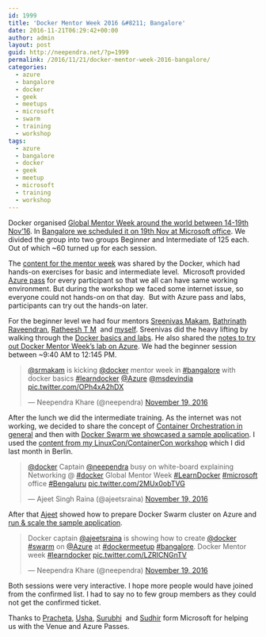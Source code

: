 ```yaml
---
id: 1999
title: 'Docker Mentor Week 2016 &#8211; Bangalore'
date: 2016-11-21T06:29:42+00:00
author: admin
layout: post
guid: http://neependra.net/?p=1999
permalink: /2016/11/21/docker-mentor-week-2016-bangalore/
categories:
  - azure
  - bangalore
  - docker
  - geek
  - meetups
  - microsoft
  - swarm
  - training
  - workshop
tags:
  - azure
  - bangalore
  - docker
  - geek
  - meetup
  - microsoft
  - training
  - workshop
---
```

Docker organised [Global Mentor Week around the world between 14-19th Nov&#8217;16](https://blog.docker.com/2016/10/docker-global-mentor-week-2016/). In [Bangalore we scheduled it on 19th Nov at Microsoft office](https://www.meetup.com/Docker-Bangalore/events/234873137/). We divided the group into two groups Beginner and Intermediate of 125 each. Out of which ~60 turned up for each session.
  
The [content for the mentor week](http://training.docker.com/category/docker-mentor-week) was shared by the Docker, which had hands-on exercises for basic and intermediate level.  Microsoft provided [Azure pass](https://azure.microsoft.com/en-us/) for every participant so that we all can have same working environment. But during the workshop we faced some internet issue, so everyone could not hands-on on that day.  But with Azure pass and labs, participants can try out the hands-on later.
  
For the beginner level we had four mentors [Sreenivas Makam](https://twitter.com/srmakam), [Bathrinath Raveendran](https://www.linkedin.com/in/bathri), [Ratheesh T M](https://www.linkedin.com/in/rathneesh-m-7b803a13)  and [myself](https://twitter.com/neependra). Sreenivas did the heavy lifting by walking through the [Docker basics and labs](http://www.slideshare.net/Docker/docker-birthday-3-intro-to-docker-slides). He also shared the [notes to try out Docker Mentor Week&#8217;s lab on Azure](http://www.slideshare.net/SreenivasMakam/docker-mentorweek-beginner-workshop-notes). We had the beginner session between ~9:40 AM to 12:145 PM.

<blockquote class="twitter-tweet" data-lang="en">
  <p dir="ltr" lang="en">
    <a href="https://twitter.com/srmakam">@srmakam</a> is kicking <a href="https://twitter.com/docker">@docker</a> mentor week in <a href="https://twitter.com/hashtag/bangalore?src=hash">#bangalore</a> with docker basics <a href="https://twitter.com/hashtag/learndocker?src=hash">#learndocker</a> <a href="https://twitter.com/Azure">@Azure</a> <a href="https://twitter.com/msdevindia">@msdevindia</a> <a href="https://t.co/OPh4xA2hDX">pic.twitter.com/OPh4xA2hDX</a>
  </p>
  
  <p>
    — Neependra Khare (@neependra) <a href="https://twitter.com/neependra/status/799834249369006080">November 19, 2016</a>
  </p>
</blockquote>


  
After the lunch we did the intermediate training. As the internet was not working, we decided to share the concept of [Container Orchestration in general](https://cloudyuga.gitbooks.io/container-orchestration/content/orchestration.html) and then with [Docker Swarm we showcased a sample application](https://cloudyuga.gitbooks.io/container-orchestration/content/swarm.html). I used the [content from my LinuxCon/ContainerCon workshop](http://neependra.net/?p=1861) which I did last month in Berlin.

<blockquote class="twitter-tweet" data-lang="en">
  <p dir="ltr" lang="en">
    <a href="https://twitter.com/docker">@docker</a> Captain <a href="https://twitter.com/neependra">@neependra</a> busy on white-board explaining Networking @ <a href="https://twitter.com/hashtag/docker?src=hash">#docker</a> Global Mentor Week <a href="https://twitter.com/hashtag/LearnDocker?src=hash">#LearnDocker</a> <a href="https://twitter.com/hashtag/microsoft?src=hash">#microsoft</a> office <a href="https://twitter.com/hashtag/Bengaluru?src=hash">#Bengaluru</a> <a href="https://t.co/2MUx0obTVG">pic.twitter.com/2MUx0obTVG</a>
  </p>
  
  <p>
    — Ajeet Singh Raina (@ajeetsraina) <a href="https://twitter.com/ajeetsraina/status/799902890655555585">November 19, 2016</a>
  </p>
</blockquote>


  
After that [Ajeet](https://twitter.com/ajeetsraina/) showed how to prepare Docker Swarm cluster on Azure and [run & scale the sample application](https://cloudyuga.gitbooks.io/container-orchestration/content/swarm.html).

<blockquote class="twitter-tweet" data-lang="en">
  <p dir="ltr" lang="en">
    Docker captain <a href="https://twitter.com/ajeetsraina">@ajeetsraina</a> is showing how to create <a href="https://twitter.com/docker">@docker</a> <a href="https://twitter.com/hashtag/swarm?src=hash">#swarm</a> on <a href="https://twitter.com/Azure">@Azure</a> at <a href="https://twitter.com/hashtag/dockermeetup?src=hash">#dockermeetup</a> <a href="https://twitter.com/hashtag/bangalore?src=hash">#bangalore</a>. Docker Mentor week <a href="https://twitter.com/hashtag/learndocker?src=hash">#learndocker</a> <a href="https://t.co/LZRICNGnTV">pic.twitter.com/LZRICNGnTV</a>
  </p>
  
  <p>
    — Neependra Khare (@neependra) <a href="https://twitter.com/neependra/status/799914456079732736">November 19, 2016</a>
  </p>
</blockquote>


  
Both sessions were very interactive. I hope more people would have joined from the confirmed list. I had to say no to few group members as they could not get the confirmed ticket.
  
Thanks to [Pracheta](https://twitter.com/PrachetaB), [Usha](https://www.linkedin.com/in/usha-rathnavel-a6228816), [Surubhi](https://www.linkedin.com/in/surbhijain11)  and [Sudhir](https://www.linkedin.com/in/sudhir-rawat-03906a29) form Microsoft for helping us with the Venue and Azure Passes.